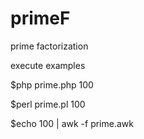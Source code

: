 # primeF
prime factorization

execute examples

$php prime.php 100

$perl prime.pl 100

$echo 100 | awk -f prime.awk

